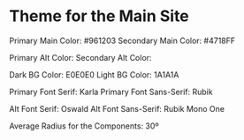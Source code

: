 # Theme for the Main Site

Primary Main Color: #961203
Secondary Main Color: #4718FF


Primary Alt Color:
Secondary Alt Color:


Dark BG Color: E0E0E0
Light BG Color: 1A1A1A

Primary Font Serif: Karla
Primary Font Sans-Serif: Rubik

Alt Font Serif: Oswald
Alt Font Sans-Serif: Rubik Mono One


Average Radius for the Components: 30º

